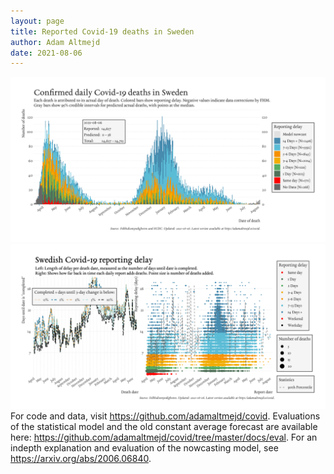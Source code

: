 ```yaml
---
layout: page
title: Reported Covid-19 deaths in Sweden
author: Adam Altmejd
date: 2021-08-06
---
```


![Graph of Swedish Covid-19 deaths with reporting delay.](deaths_lag_sweden_2021-08-06.png "Swedish Covid-19 deaths.")
![Graph of Swedish Covid-19 reporting delay in daily deaths.](lag_trend_sweden_2021-08-06.png "Trend in Swedish Covid-19 mortality reporting delay.")
For code and data, visit <https://github.com/adamaltmejd/covid>.
Evaluations of the statistical model and the old constant average forecast are available here: <https://github.com/adamaltmejd/covid/tree/master/docs/eval>.
For an indepth explanation and evaluation of the nowcasting model, see <https://arxiv.org/abs/2006.06840>.
